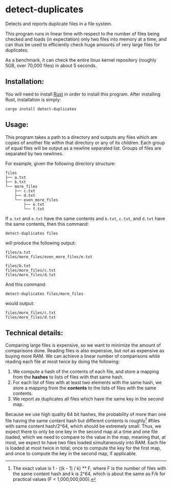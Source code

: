 # detect-duplicates
Detects and reports duplicate files in a file system.

This program runs in linear time with respect to the number of files being checked and loads (in expectation) only two files into memory at a time, and can thus be used to efficiently check huge amounts of very large files for duplicates.

As a benchmark, it can check the entire linux kernel repository (roughly 5GB, over 70,000 files) in about 5 seconds.

## Installation:
You will need to install [Rust](https://www.rust-lang.org/learn/get-started) in order to install this program. 
After installing Rust, installation is simply:
```
cargo install detect-duplicates
```

## Usage:
This program takes a path to a directory and outputs any files which are copies of another file within that directory or any of its children. Each group of equal files will be output as a newline separated list. Groups of files are separated by two newlines.

For example, given the following directory structure:
```
files
├── a.txt
├── b.txt
└── more_files
    ├── c.txt
    ├── d.txt
    └── even_more_files
        ├── e.txt
        └── f.txt
```
If `a.txt` and `e.txt` have the same contents and `b.txt`, `c.txt`, and `d.txt` have the same contents, then this command:
```
detect-duplicates files
```
will produce the following output:
```
files/a.txt
files/more_files/even_more_files/e.txt

files/b.txt
files/more_files/c.txt
files/more_files/d.txt
```

And this command:
```
detect-duplicates files/more_files
```
would output:
```
files/more_files/c.txt
files/more_files/d.txt
```

## Technical details:
Comparing large files is expensive, so we want to minimize the amount of comparisons done. Reading files is also expensive, but not as expensive as buying more RAM. We can achieve a linear number of comparisons while reading each file at most twice by doing the following:
1. We compute a hash of the contents of each file, and store a mapping from the **hashes** to lists of files with that same hash.
2. For each list of files with at least two elements with the same hash, we store a mapping from the **contents** to the lists of files with the same contents.
3. We report as duplicates all files which have the same key in the second map.

Because we use high quality 64 bit hashes, the probability of more than one file having the same content hash but different contents is roughly[^1] #files with same content hash/2^64, which should be extremely small. Thus, we expect there to only be one key in the second map at a time and one file loaded, which we need to compare to the value in the map, meaning that, at most, we expect to have two files loaded simultaneously into RAM. Each file is loaded at most twice in total; once to compute the key for the first map, and once to compute the key in the second map, if applicable. 

[^1]: The exact value is 1 - ((k - 1) / k) ** F, where F is the number of files with the same content hash and k is 2^64, which is about the same as F/k for practical values (F < 1,000,000,000).
